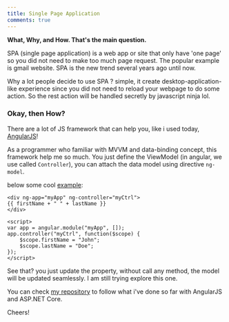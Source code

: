 ```yaml
---
title: Single Page Application
comments: true
---
```

**What, Why, and How. That's the main question.**

SPA (single page application) is a web app or site that only have 'one page' so you did not need to make too much page request. The popular example is gmail website. SPA is the new trend several years ago until now. 

Why a lot people decide to use SPA ? simple, it create desktop-application-like experience since you did not need to reload your webpage to do some action. So the rest action will be handled secretly by javascript ninja lol.

### Okay, then How? 
There are a lot of JS framework that can help you, like i used today, [AngularJS](https://angularjs.org)!

As a programmer who familiar with MVVM and data-binding concept, this framework help me so much. You just define the ViewModel (in angular, we use called `Controller`), you can attach the data model using directive `ng-model`.

below some cool [example](http://www.w3schools.com/angular/tryit.asp?filename=try_ng_module): 

```
<div ng-app="myApp" ng-controller="myCtrl">
{{ firstName + " " + lastName }}
</div>

<script>
var app = angular.module("myApp", []);
app.controller("myCtrl", function($scope) {
    $scope.firstName = "John";
    $scope.lastName = "Doe";
});
</script>
```
See that? you just update the property, without call any method, the model will be updated seamlessly. I am still trying explore this one. 

You can check [my repository](https://github.com/putuyoga/yoga-core) to follow what i've done so far with AngularJS and ASP.NET Core.

Cheers!